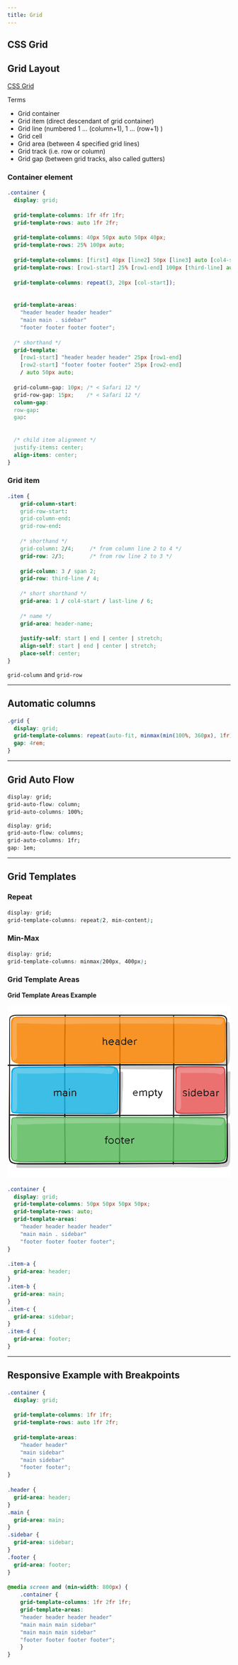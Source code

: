 ```yaml
---
title: Grid
---
```


## CSS Grid

<section>

## Grid Layout

[CSS Grid](https://css-tricks.com/snippets/css/complete-guide-grid/)

Terms
* Grid container
* Grid item      (direct descendant of grid container)
* Grid line       (numbered 1 ... (column+1), 1 ... (row+1) )
* Grid cell
* Grid area      (between 4 specified grid lines)
* Grid track     (i.e. row or column)
* Grid gap       (between grid tracks, also called gutters)

### Container element

```css
.container {
  display: grid;

  grid-template-columns: 1fr 4fr 1fr;
  grid-template-rows: auto 1fr 2fr;

  grid-template-columns: 40px 50px auto 50px 40px;
  grid-template-rows: 25% 100px auto;

  grid-template-columns: [first] 40px [line2] 50px [line3] auto [col4-start] 50px [five] 40px [end];
  grid-template-rows: [row1-start] 25% [row1-end] 100px [third-line] auto [last-line];

  grid-template-columns: repeat(3, 20px [col-start]);


  grid-template-areas:
    "header header header header"
    "main main . sidebar"
    "footer footer footer footer";

  /* shorthand */
  grid-template:
    [row1-start] "header header header" 25px [row1-end]
    [row2-start] "footer footer footer" 25px [row2-end]
    / auto 50px auto;

  grid-column-gap: 10px; /* < Safari 12 */
  grid-row-gap: 15px;    /* < Safari 12 */
  column-gap:
  row-gap:
  gap:


  /* child item alignment */
  justify-items: center;
  align-items: center;
}
```

### Grid item

```css
.item {
    grid-column-start:
    grid-row-start:
    grid-column-end:
    grid-row-end:

    /* shorthand */
    grid-column: 2/4;     /* from column line 2 to 4 */
    grid-row: 2/3;        /* from row line 2 to 3 */

    grid-column: 3 / span 2;
    grid-row: third-line / 4;

    /* short shorthand */
    grid-area: 1 / col4-start / last-line / 6;

    /* name */
    grid-area: header-name;

    justify-self: start | end | center | stretch;
    align-self: start | end | center | stretch;
    place-self: center;
}
```

`grid-column` and `grid-row`

</section>

---

<section>

## Automatic columns

```css
.grid {
  display: grid;
  grid-template-columns: repeat(auto-fit, minmax(min(100%, 360px), 1fr));
  gap: 4rem;
}
```

</section>

---

<section>

## Grid Auto Flow

```css
display: grid;
grid-auto-flow: column;
grid-auto-columns: 100%;
```

```css
display: grid;
grid-auto-flow: columns;
grid-auto-columns: 1fr;
gap: 1em;
```

</section>

---

<section>

## Grid Templates

### Repeat
```css
display: grid;
grid-template-columns: repeat(2, min-content);
```

### Min-Max
```css
display: grid;
grid-template-columns: minmax(200px, 400px);
```


### Grid Template Areas

**Grid Template Areas Example**

![Grid example](../assets/CSS/grid-example.svg)

```css
.container {
  display: grid;
  grid-template-columns: 50px 50px 50px 50px;
  grid-template-rows: auto;
  grid-template-areas:
    "header header header header"
    "main main . sidebar"
    "footer footer footer footer";
}

.item-a {
  grid-area: header;
}
.item-b {
  grid-area: main;
}
.item-c {
  grid-area: sidebar;
}
.item-d {
  grid-area: footer;
}
```

</section>

---

<section>

## Responsive Example with Breakpoints

```css
.container {
  display: grid;

  grid-template-columns: 1fr 1fr;
  grid-template-rows: auto 1fr 2fr;

  grid-template-areas:
    "header header"
    "main sidebar"
    "main sidebar"
    "footer footer";
}

.header {
  grid-area: header;
}
.main {
  grid-area: main;
}
.sidebar {
  grid-area: sidebar;
}
.footer {
  grid-area: footer;
}

@media screen and (min-width: 800px) {
    .container {
    grid-template-columns: 1fr 2fr 1fr;
    grid-template-areas:
    "header header header header"
    "main main main sidebar"
    "main main main sidebar"
    "footer footer footer footer";
    }
}
```

</section>
